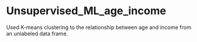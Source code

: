 # Unsupervised_ML_age_income
Used K-means clustering to the relationship between age and income from an unlabeled data frame.
